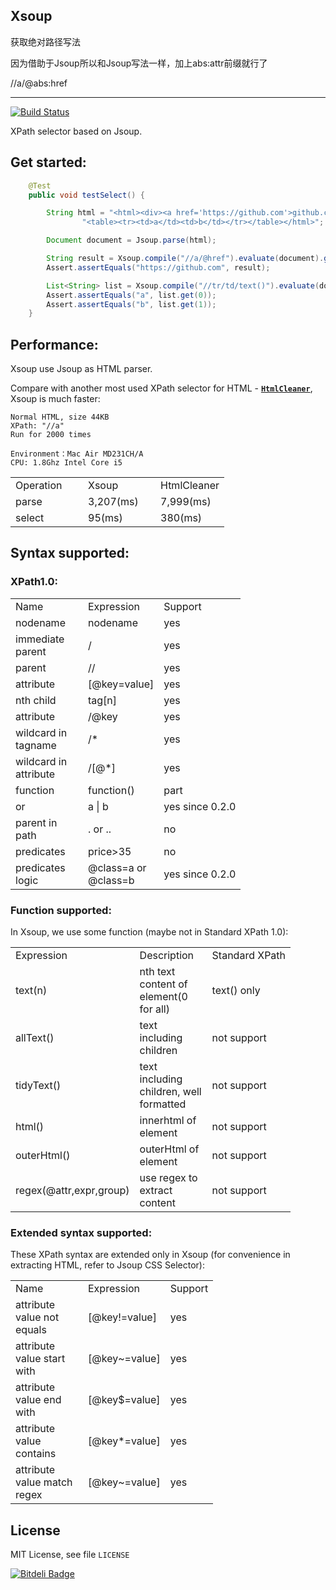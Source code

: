 Xsoup
----
获取绝对路径写法

因为借助于Jsoup所以和Jsoup写法一样，加上abs:attr前缀就行了

//a/@abs:href

----
[![Build Status](https://api.travis-ci.org/code4craft/xsoup.png?branch=master)](https://travis-ci.org/code4craft/xsoup)

XPath selector based on Jsoup.

## Get started:

```java
    @Test
    public void testSelect() {

        String html = "<html><div><a href='https://github.com'>github.com</a></div>" +
                "<table><tr><td>a</td><td>b</td></tr></table></html>";

        Document document = Jsoup.parse(html);

        String result = Xsoup.compile("//a/@href").evaluate(document).get();
        Assert.assertEquals("https://github.com", result);

        List<String> list = Xsoup.compile("//tr/td/text()").evaluate(document).list();
        Assert.assertEquals("a", list.get(0));
        Assert.assertEquals("b", list.get(1));
    }
```

## Performance:

Xsoup use Jsoup as HTML parser. 

Compare with another most used XPath selector for HTML - [**`HtmlCleaner`**](http://htmlcleaner.sourceforge.net/), Xsoup is much faster:

	Normal HTML, size 44KB
	XPath: "//a"	
	Run for 2000 times

	Environment：Mac Air MD231CH/A 
	CPU: 1.8Ghz Intel Core i5

<table>
    <tr>
        <td width="100">Operation</td>
        <td width="100">Xsoup</td>
        <td>HtmlCleaner</td>
    </tr>
    <tr>
        <td>parse</td>
        <td>3,207(ms)</td>
        <td>7,999(ms)</td>
    </tr>
    <tr>
        <td>select</td>
        <td>95(ms)</td>
        <td>380(ms)</td>
    </tr>
</table>

## Syntax supported:

### XPath1.0:

<table>
    <tr>
        <td width="100">Name</td>
        <td width="100">Expression</td>
        <td>Support</td>
    </tr>
    <tr>
        <td>nodename</td>
        <td>nodename</td>
        <td>yes</td>
    </tr>
    <tr>
        <td>immediate parent</td>
        <td>/</td>
        <td>yes</td>
    </tr>
    <tr>
        <td>parent</td>
        <td>//</td>
        <td>yes</td>
    </tr>
    <tr>
        <td>attribute</td>
        <td>[@key=value]</td>
        <td>yes</td>
    </tr>
    <tr>
        <td>nth child</td>
        <td>tag[n]</td>
        <td>yes</td>
    </tr>
    <tr>
        <td>attribute</td>
        <td>/@key</td>
        <td>yes</td>
    </tr>
    <tr>
        <td>wildcard in tagname</td>
        <td>/*</td>
        <td>yes</td>
    </tr>
    <tr>
        <td>wildcard in attribute</td>
        <td>/[@*]</td>
        <td>yes</td>
    </tr>
    <tr>
        <td>function</td>
        <td>function()</td>
        <td>part</td>
    </tr>
    <tr>
        <td>or</td>
        <td>a | b</td>
        <td>yes since 0.2.0</td>
    </tr>
    <tr>
        <td>parent in path</td>
        <td>. or ..</td>
        <td>no</td>
    </tr>
    <tr>
        <td>predicates</td>
        <td>price>35</td>
        <td>no</td>
    </tr>
    <tr>
        <td>predicates logic</td>
        <td>@class=a or @class=b</td>
        <td>yes since 0.2.0</td>
    </tr>
</table>

### Function supported:

In Xsoup, we use some function (maybe not in Standard XPath 1.0):

<table>
    <tr>
        <td width="100">Expression</td>
        <td width="100">Description</td>
        <td>Standard XPath</td>
    </tr>
    <tr>
        <td width="100">text(n)</td>
        <td width="100">nth text content of element(0 for all)</td>
        <td>text() only</td>
    </tr>
        <tr>
        <td width="100">allText()</td>
        <td width="100">text including children</td>
        <td>not support</td>
    </tr>
    </tr>
        <tr>
        <td width="100">tidyText()</td>
        <td width="100">text including children, well formatted</td>
        <td>not support</td>
    </tr>
    <tr>
        <td width="100">html()</td>
        <td width="100">innerhtml of element</td>
        <td>not support</td>
    </tr>
    <tr>
        <td width="100">outerHtml()</td>
        <td width="100">outerHtml of element</td>
        <td>not support</td>
    </tr>
    <tr>
        <td width="100">regex(@attr,expr,group)</td>
        <td width="100">use regex to extract content</td>
        <td>not support</td>
    </tr>
</table>

### Extended syntax supported:

These XPath syntax are extended only in Xsoup (for convenience in extracting HTML, refer to Jsoup CSS Selector):

<table>
    <tr>
        <td width="100">Name</td>
        <td width="100">Expression</td>
        <td>Support</td>
    </tr>
    <tr>
        <td>attribute value not equals</td>
        <td>[@key!=value]</td>
        <td>yes</td>
    </tr>
    <tr>
        <td>attribute value start with</td>
        <td>[@key~=value]</td>
        <td>yes</td>
    </tr>
    <tr>
        <td>attribute value end with</td>
        <td>[@key$=value]</td>
        <td>yes</td>
    </tr>
    <tr>
        <td>attribute value contains</td>
        <td>[@key*=value]</td>
        <td>yes</td>
    </tr>
    <tr>
        <td>attribute value match regex</td>
        <td>[@key~=value]</td>
        <td>yes</td>
    </tr>
</table>

## License

MIT License, see file `LICENSE`

[![Bitdeli Badge](https://d2weczhvl823v0.cloudfront.net/code4craft/xsoup/trend.png)](https://bitdeli.com/free "Bitdeli Badge")

